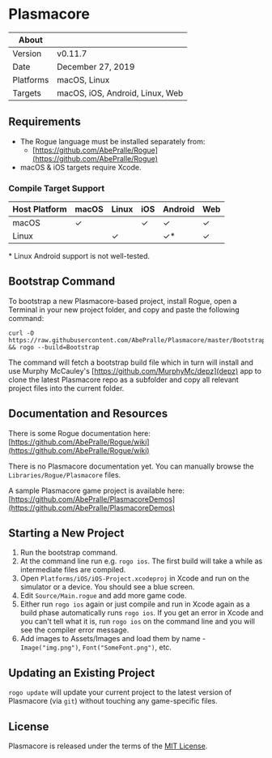 # Plasmacore

About     | &nbsp;
----------|-----------------------
Version   | v0.11.7
Date      | December 27, 2019
Platforms | macOS, Linux
Targets   | macOS, iOS, Android, Linux, Web


## Requirements
- The Rogue language must be installed separately from:
    - [https://github.com/AbePralle/Rogue](https://github.com/AbePralle/Rogue)
- macOS & iOS targets require Xcode.

### Compile Target Support
Host Platform | macOS   | Linux   |  iOS    | Android   | Web
--------------|---------|---------|---------|-----------|---------
macOS         | &#10003;|         | &#10003;| &#10003;  | &#10003;
Linux         |         | &#10003;|         | &#10003;* | &#10003;

&#42; Linux Android support is not well-tested.

## Bootstrap Command

To bootstrap a new Plasmacore-based project, install Rogue, open a Terminal in your new project folder, and copy and paste the following command:

    curl -O https://raw.githubusercontent.com/AbePralle/Plasmacore/master/Bootstrap.rogue && rogo --build=Bootstrap

The command will fetch a bootstrap build file which in turn will install and use Murphy McCauley's [https://github.com/MurphyMc/depz](depz) app to clone the latest Plasmacore repo as a subfolder and copy all relevant project files into the current folder.


## Documentation and Resources

There is some Rogue documentation here: [https://github.com/AbePralle/Rogue/wiki](https://github.com/AbePralle/Rogue/wiki)

There is no Plasmacore documentation yet.  You can manually browse the `Libraries/Rogue/Plasmacore` files.

A sample Plasmacore game project is available here: [https://github.com/AbePralle/PlasmacoreDemos](https://github.com/AbePralle/PlasmacoreDemos)


## Starting a New Project

1.  Run the bootstrap command.
2.  At the command line run e.g. `rogo ios`.  The first build will take a while as intermediate files are compiled.
3.  Open `Platforms/iOS/iOS-Project.xcodeproj` in Xcode and run on the simulator or a device.  You should see a blue screen.
4.  Edit `Source/Main.rogue` and add more game code.
5.  Either run `rogo ios` again or just compile and run in Xcode again as a build phase automatically runs `rogo ios`.  If you get an error in Xcode and you can't tell what it is, run `rogo ios` on the command line and you will see the compiler error message.
6.  Add images to Assets/Images and load them by name - `Image("img.png")`, `Font("SomeFont.png")`, etc.


## Updating an Existing Project

`rogo update` will update your current project to the latest version of Plasmacore (via `git`) without touching any game-specific files.


## License
Plasmacore is released under the terms of the [MIT License](https://en.wikipedia.org/wiki/MIT_License).

